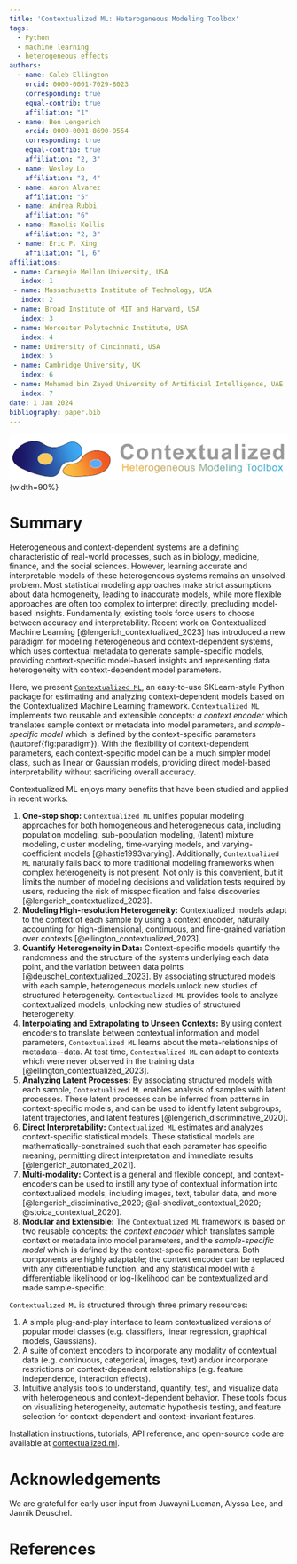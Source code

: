 ```yaml
---
title: 'Contextualized ML: Heterogeneous Modeling Toolbox'
tags:
  - Python
  - machine learning
  - heterogeneous effects
authors:
  - name: Caleb Ellington
    orcid: 0000-0001-7029-8023
    corresponding: true
    equal-contrib: true
    affiliation: "1"
  - name: Ben Lengerich
    orcid: 0000-0001-8690-9554
    corresponding: true
    equal-contrib: true
    affiliation: "2, 3"
  - name: Wesley Lo
    affiliation: "2, 4"
  - name: Aaron Alvarez
    affiliation: "5"
  - name: Andrea Rubbi
    affiliation: "6"
  - name: Manolis Kellis
    affiliation: "2, 3"
  - name: Eric P. Xing
    affiliation: "1, 6"
affiliations:
 - name: Carnegie Mellon University, USA
   index: 1
 - name: Massachusetts Institute of Technology, USA
   index: 2
 - name: Broad Institute of MIT and Harvard, USA
   index: 3
 - name: Worcester Polytechnic Institute, USA
   index: 4
 - name: University of Cincinnati, USA
   index: 5
 - name: Cambridge University, UK
   index: 6
 - name: Mohamed bin Zayed University of Artificial Intelligence, UAE
   index: 7
date: 1 Jan 2024
bibliography: paper.bib
---
```



![](figs/contextualized_logo.png){width=90%}


# Summary
Heterogeneous and context-dependent systems are a defining characteristic of real-world processes, such as in biology, medicine, finance, and the social sciences. 
However, learning accurate and interpretable models of these heterogeneous systems remains an unsolved problem. 
Most statistical modeling approaches make strict assumptions about data homogeneity, leading to inaccurate models, while more flexible approaches are often too complex to interpret directly, precluding model-based insights.
Fundamentally, existing tools force users to choose between accuracy and interpretability.
Recent work on Contextualized Machine Learning [@lengerich_contextualized_2023] has introduced a new paradigm for modeling heterogeneous and context-dependent systems, which uses contextual metadata to generate sample-specific models, providing context-specific model-based insights and representing data heterogeneity with context-dependent model parameters.

Here, we present [`Contextualized ML`](https://contextualized.ml/), an easy-to-use SKLearn-style Python package for estimating and analyzing context-dependent models based on the Contextualized Machine Learning framework.
`Contextualized ML` implements two reusable and extensible concepts: *a context encoder* which translates sample context or metadata into model parameters, and *sample-specific model* which is defined by the context-specific parameters (\autoref{fig:paradigm}).
With the flexibility of context-dependent parameters, each context-specific model can be a much simpler model class, such as linear or Gaussian models, providing direct model-based interpretability without sacrificing overall accuracy.

Contextualized ML enjoys many benefits that have been studied and applied in recent works.

1. **One-stop shop:** `Contextualized ML` unifies popular modeling approaches for both homogeneous and heterogeneous data, including population modeling, sub-population modeling, (latent) mixture modeling, cluster modeling, time-varying models, and varying-coefficient models [@hastie1993varying]. 
Additionally, `Contextualized ML` naturally falls back to more traditional modeling frameworks when complex heterogeneity is not present.
Not only is this convenient, but it limits the number of modeling decisions and validation tests required by users, reducing the risk of misspecification and false discoveries [@lengerich_contextualized_2023].
2. **Modeling High-resolution Heterogeneity:** Contextualized models adapt to the context of each sample by using a context encoder, naturally accounting for high-dimensional, continuous, and fine-grained variation over contexts [@ellington_contextualized_2023].
3. **Quantify Heterogeneity in Data:** Context-specific models quantify the randomness and the structure of the systems underlying each data point, and the variation between data points [@deuschel_contextualized_2023].
By associating structured models with each sample, heterogeneous models unlock new studies of structured heterogeneity.
`Contextualized ML` provides tools to analyze contextualized models, unlocking new studies of structured heterogeneity.
4. **Interpolating and Extrapolating to Unseen Contexts:** By using context encoders to translate between contextual information and model parameters, `Contextualized ML` learns about the meta-relationships of metadata--data. At test time, `Contextualized ML` can adapt to contexts which were never observed in the training data [@ellington_contextualized_2023].
5. **Analyzing Latent Processes:** By associating structured models with each sample, `Contextualized ML` enables analysis of samples with latent processes.
These latent processes can be inferred from patterns in context-specific models, and can be used to identify latent subgroups, latent trajectories, and latent features [@lengerich_discriminative_2020].
6. **Direct Interpretability:** `Contextualized ML` estimates and analyzes context-specific statistical models. 
These statistical models are mathematically-constrained such that each parameter has specific meaning, permitting direct interpretation and immediate results [@lengerich_automated_2021].
7. **Multi-modality:** Context is a general and flexible concept, and context-encoders can be used to instill any type of contextual information into contextualized models, including images, text, tabular data, and more [@lengerich_disciminative_2020; @al-shedivat_contextual_2020; @stoica_contextual_2020].
8. **Modular and Extensible:** The `Contextualized ML` framework is based on two reusable concepts: the *context encoder* which translates sample context or metadata into model parameters, and the *sample-specific model* which is defined by the context-specific parameters. Both components are highly adaptable; the context encoder can be replaced with any differentiable function, and any statistical model with a differentiable likelihood or log-likelihood can be contextualized and made sample-specific.

`Contextualized ML` is structured through three primary resources:

1. A simple plug-and-play interface to learn contextualized versions of popular model classes (e.g. classifiers, linear regression, graphical models, Gaussians).
2. A suite of context encoders to incorporate any modality of contextual data (e.g. continuous, categorical, images, text) and/or incorporate restrictions on context-dependent relationships (e.g. feature independence, interaction effects).
3. Intuitive analysis tools to understand, quantify, test, and visualize data with heterogeneous and context-dependent behavior. 
These tools focus on visualizing heterogeneity, automatic hypothesis testing, and feature selection for context-dependent and context-invariant features.

Installation instructions, tutorials, API reference, and open-source code are available at [contextualized.ml](https://contextualized.ml).

# Acknowledgements

We are grateful for early user input from Juwayni Lucman, Alyssa Lee, and Jannik Deuschel.


# References
